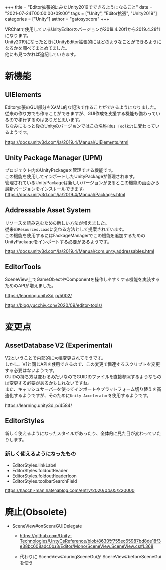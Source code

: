 +++
title = "Editor拡張的にみたUnity2019でできるようになること"
date = "2021-07-24T00:00:00+09:00"
tags = ["Unity", "Editor拡張", "Unity2019"]
categories = ["Unity"]
author = "gatosyocora"
+++

VRChatで使用しているUnityEditorのバージョンが2018.4.20f1から2019.4.28f1になります。  
Unity2019になったときにUnityEditor拡張的にはどのようなことができるようになるかを調べてまとめてました。  
他にも見つかれば追記していきます。

# 新機能

## UIElements

Editor拡張のGUI部分をXAML的な記法で作ることができるようになりました。  
従来の作り方でも作ることができますが、GUI作成を支援する機能も備わっているので移行するのはありだと思います。  
ちなみにもっと後のUnityのバージョンではこの名称は`UI Toolkit`に変わっているようです。

https://docs.unity3d.com/ja/2019.4/Manual/UIElements.html

## Unity Package Manager (UPM)

プロジェクト内のUnityPackageを管理できる機能です。  
この機能を使用してインポートしたUnityPackageが管理されます。  
管理されているUnityPackageは新しいバージョンがあるとこの機能の画面から最新バージョンをインストールできます。
https://docs.unity3d.com/ja/2019.4/Manual/Packages.html

## Addressable Asset System

リソースを読み込むための新しい方法が増えました。  
従来の`Resources.Load`に変わる方法として提案されています。  
この機能を使用するにはPackageManagerでこの機能を追加するためのUnityPackageをインポートする必要があるようです。

https://docs.unity3d.com/ja/2019.4/Manual/com.unity.addressables.html

## EditorTools

SceneView上でGameObjectやComponentを操作しやすくする機能を実装するためのAPIが増えました。

https://learning.unity3d.jp/5002/

https://blog.yucchiy.com/2020/09/editor-tools/

# 変更点

## AssetDatabase V2 (Experimental)

V2ということで内部的に大幅変更されてそうです。  
しかし、V1と同じAPIを使用できるので、この変更で関連するスクリプトを変更する必要はないようです。  
GUIDの持ち方は変わるみたいなのでGUIDのファイルを直接参照するようなものは変更する必要があるかもしれないですね。  
また、キャッシュサーバーを使ってインポートやプラットフォーム切り替えを高速化するようですが、そのために`Unity Accelerator`を使用するようです。

https://learning.unity3d.jp/4584/

## EditorStyles

新しく使えるようになったスタイルがあったり、全体的に見た目が変わっていたりします。  

### 新しく使えるようになったもの
* EditorStyles.linkLabel
* EditorStyles.foldoutHeader
* EditorStyles.foldoutHeaderIcon
* EditorStyles.toolbarSearchField

https://hacchi-man.hatenablog.com/entry/2020/04/05/220000

# 廃止(Obsolete)
* SceneView#onSceneGUIDelegate
  * https://github.com/Unity-Technologies/UnityCsReference/blob/86305f755ec65987bd8de18f3e38bc608adc0ba3/Editor/Mono/SceneView/SceneView.cs#L368


  * 代わりに SceneView#duringSceneGuiか SceneView#beforeSceneGuiを使う
